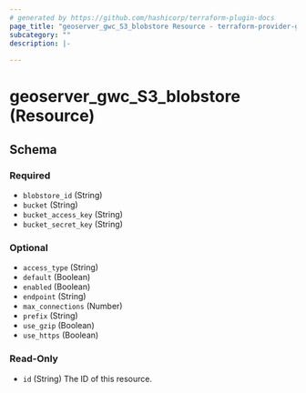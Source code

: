 ```yaml
---
# generated by https://github.com/hashicorp/terraform-plugin-docs
page_title: "geoserver_gwc_S3_blobstore Resource - terraform-provider-geoserver"
subcategory: ""
description: |-
  
---
```


# geoserver_gwc_S3_blobstore (Resource)





<!-- schema generated by tfplugindocs -->
## Schema

### Required

- `blobstore_id` (String)
- `bucket` (String)
- `bucket_access_key` (String)
- `bucket_secret_key` (String)

### Optional

- `access_type` (String)
- `default` (Boolean)
- `enabled` (Boolean)
- `endpoint` (String)
- `max_connections` (Number)
- `prefix` (String)
- `use_gzip` (Boolean)
- `use_https` (Boolean)

### Read-Only

- `id` (String) The ID of this resource.


